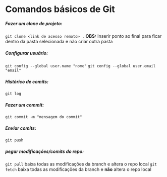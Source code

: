 # Comandos básicos de Git

##### Fazer um clone de projeto:
`git clone <link de acesso remoto> .`
**OBS:** Inserir ponto ao final para ficar dentro da pasta selecionada e não criar outra pasta

##### Configurar usuário:
`git config --global user.name "nome"`
`git config --global user.email "email"`

##### Histórico de comits:
`git log`

##### Fazer um commit:
`git commit -m "mensagem do commit"`
##### Enviar comits:
`git push`

##### pegar modificações/comits do repo:
`git pull` baixa todas as modificações da branch e altera o repo local
`git fetch` baixa todas as modificações da branch e **não** altera o repo local

